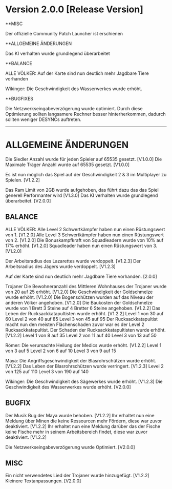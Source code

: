 # Version 2.0.0 [Release Version]

**MISC

Der offizielle Community Patch Launcher ist erschienen

**ALLGEMEINE ÄNDERUNGEN 

Das KI verhalten wurde grundlegend überarbeitet

**BALANCE

ALLE VÖLKER:
Auf der Karte sind nun deutlich mehr Jagdbare Tiere vorhanden

Wikinger:
Die Geschwindigkeit des Wasserwerkes wurde erhöht.

**BUGFIXES

Die Netzwerkseingabeverzögerung wurde optimiert.
Durch diese Optimierung sollten langsamere Rechner besser hinterherkommen, dadurch sollten weniger DESYNCs auftreten.

-------------------------------------------------------------------------------------------------------------------------

# ALLGEMEINE ÄNDERUNGEN

Die Siedler Anzahl wurde für jeden Spieler auf 65535 gesetzt. [V.1.0.0]
Die Maximale Träger Anzahl wurde auf 65535 gesetzt. [V1.0.0]

Es ist nun möglich das Spiel auf der Geschwindigkeit 2 & 3 im Multiplayer zu Spielen. [V1.2.2]

Das Ram Limit von 2GB wurde aufgehoben, das führt dazu das das Spiel generell Performanter wird [V1.3.0]
Das KI verhalten wurde grundlegend überarbeitet. [V2.0.0]


## BALANCE

ALLE VÖLKER:
Alle Level 2 Schwertkämpfer haben nun einen Rüstungswert von 1. [V1.2.0]
Alle Level 3 Schwertkämpfer haben nun einen Rüstungswert von 2. [V1.2.0]
Die Bonuskampfkraft von Squadleadern wurde von 10% auf 17% erhöht. [V1.2.0]
Squadleader haben nun einen Rüstungswert von 3. [V1.2.0]

Der Arbeitsradius des Lazarettes wurde verdoppelt. [V1.2.3]
Der Arbeitsradius des Jägers wurde verdoppelt. [V1.2.3]

Auf der Karte sind nun deutlich mehr Jagdbare Tiere vorhanden. [2.0.0]


Trojaner
Die Bewohneranzahl des Mittleren Wohnhauses der Trojaner wurde von 20 auf 25 erhöht. [V1.2.0]
Die Geschwindigkeit der Goldschmelze wurde erhöht. [V1.2.0]
Die Bogenschützen wurden auf das Niveau der anderen Völker angehoben. [V1.2.0]
Die Baukosten der Goldschmelze wurde von 1 Brett 3 Steine auf 4 Bretter 6 Steine angehoben. [V1.2.2]
Das Leben der Rucksackkatapultisten wurde erhöht. [V1.2.2]
    Level 1 von 30 auf 60
    Level 2 von 40 auf 85
    Level 3 von 45 auf 95
Der Rucksackkatapultist macht nun den meisten Flächenschaden zuvor war es der Level 2 Rucksackkatapultist.
Der Schaden der Rucksackkatapultisten wurde erhöht. [V1.2.2]
    Level 1 von 8 auf 35
    Level 2 von 11 auf 40
    Level 3 von 13 auf 50

Römer:
Die verursachte Heilung der Medics wurde erhöht. [V1.2.2]
   Level 1 von 3 auf 5
   Level 2 von 6 auf 10
   Level 3 von 9 auf 15

Maya: 
Die Angriffsgeschwindigkeit der Blasrohrschützen wurde erhöht. [V1.2.2]
Das Leben der Blasrohrschützen wurde verringert. [V1.2.3]
    Level 2 von 125 auf 110
    Level 3 von 190 auf 140

Wikinger:
Die Geschwindigkeit des Sägewerkes wurde erhöht. [V1.2.3]
Die Geschwindigkeit des Wasserwerkes wurde erhöht. [V2.0.0]

## BUGFIX

Der Musik Bug der Maya wurde behoben. [V1.2.2]
Ihr erhaltet nun eine Meldung über Minen die keine Ressourcen mehr Fördern, diese war zuvor deaktiviert. [V1.2.2]
Ihr erhaltet nun eine Meldung darüber das der Fische keine Fische mehr in seinem Arbeitsbereich findet, diese war zuvor deaktiviert. [V1.2.2]

Die Netzwerkseingabeverzögerung wurde Optimiert. [V2.0.0]

## MISC

Ein nicht verwendetes Lied der Trojaner wurde hinzugefügt. [V1.2.2]
Kleinere Textanpassungen. [V2.0.0]
